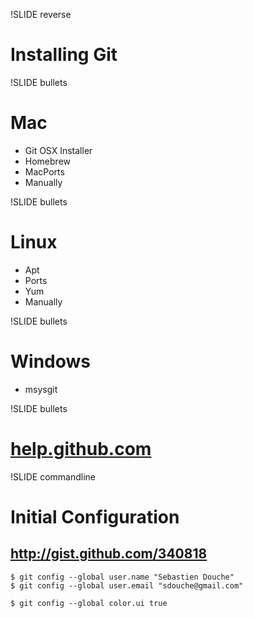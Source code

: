 !SLIDE reverse

# Installing Git

!SLIDE bullets

# Mac

* Git OSX Installer
* Homebrew
* MacPorts
* Manually

!SLIDE bullets

# Linux

* Apt
* Ports
* Yum
* Manually

!SLIDE bullets

# Windows

* msysgit

!SLIDE bullets

# <u>help.github.com</u>

!SLIDE commandline

# Initial Configuration

## <u>http://gist.github.com/340818</u>

    $ git config --global user.name "Sebastien Douche"
    $ git config --global user.email "sdouche@gmail.com"
    
    $ git config --global color.ui true

